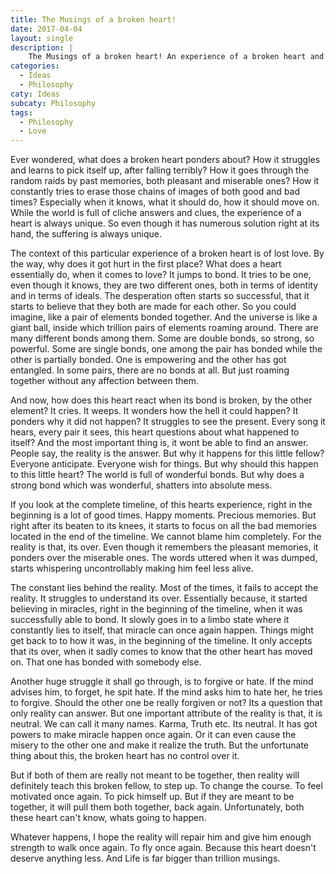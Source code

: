 ```yaml
---
title: The Musings of a broken heart!
date: 2017-04-04
layout: single
description: |
    The Musings of a broken heart! An experience of a broken heart and the road to its recovery
categories:
  - Ideas
  - Philosophy
caty: Ideas
subcaty: Philosophy
tags:
  - Philosophy
  - Love
---
```


Ever wondered, what does a broken heart ponders about? How it struggles and learns to pick itself up, after falling terribly? How it goes through the random raids by past memories, both pleasant and miserable ones? How it constantly tries to erase those chains of images of both good and bad times? Especially when it knows, what it should do, how it should move on. While the world is full of cliche answers and clues, the experience of a heart is always unique. So even though it has numerous solution right at its hand, the suffering is always unique. 

The context of this particular experience of a broken heart is of lost love. By the way, why does it got hurt in the first place? What does a heart essentially do, when it comes to love? It jumps to bond. It tries to be one, even though it knows, they are two different ones, both in terms of identity and in terms of ideals. The desperation often starts so successful, that it starts to believe that they both are made for each other. So you could imagine, like a pair of elements bonded together. And the universe is like a giant ball, inside which trillion pairs of elements roaming around. There are many different bonds among them. Some are double bonds, so strong, so powerful. Some are single bonds, one among the pair has bonded while the other is partially bonded. One is empowering and the other has got entangled. In some pairs, there are no bonds at all. But just roaming together without any affection between them.

And now, how does this heart react when its bond is broken, by the other element? It cries. It weeps. It wonders how the hell it could happen? It ponders why it did not happen? It struggles to see the present. Every song it hears, every pair it sees, this heart questions about what happened to itself? And the most important thing is, it wont be able to find an answer. People say, the reality is the answer. But why it happens for this little fellow? Everyone anticipate. Everyone wish for things. But why should this happen to this little heart? The world is full of wonderful bonds. But why does a strong bond which was wonderful, shatters into absolute mess.

If you look at the complete timeline, of this hearts experience, right in the beginning is a lot of good times. Happy moments. Precious memories. But right after its beaten to its knees, it starts to focus on all the bad memories located in the end of the timeline. We cannot blame him completely. For the reality is that, its over. Even though it remembers the pleasant memories, it ponders over the miserable ones. The words uttered when it was dumped, starts whispering uncontrollably making him feel less alive.

The constant lies behind the reality. Most of the times, it fails to accept the reality. It struggles to understand its over. Essentially because, it started believing in miracles, right in the beginning of the timeline, when it was successfully able to bond. It slowly goes in to a limbo state where it constantly lies to itself, that miracle can once again happen. Things might get back to to how it was, in the beginning of the timeline. It only accepts that its over, when it sadly comes to know that the other heart has moved on. That one has bonded with somebody else.

Another huge struggle it shall go through, is to forgive or hate. If the mind advises him, to forget, he spit hate. If the mind asks him to hate her, he tries to forgive. Should the other one be really forgiven or not? Its a question that only reality can answer. But one important attribute of the reality is that, it is neutral. We can call it many names. Karma, Truth etc. Its neutral. It has got powers to make miracle happen once again. Or it can even cause the misery to the other one and make it realize the truth. But the unfortunate thing about this, the broken heart has no control over it.

But if both of them are really not meant to be together, then reality will definitely teach this broken fellow, to step up. To change the course. To feel motivated once again. To pick himself up. But if they are meant to be together, it will pull them both together, back again. Unfortunately, both these heart can't know, whats going to happen.

Whatever happens, I hope the reality will repair him and give him enough strength to walk once again. To fly once again. Because this heart doesn't deserve anything less. And Life is far bigger than trillion musings.
